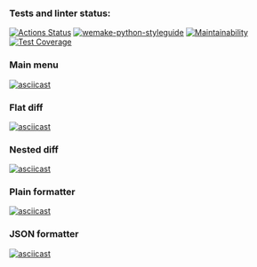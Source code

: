 ### Tests and linter status:
[![Actions Status](https://github.com/bukvoezhka/python-project-lvl2/workflows/hexlet-check/badge.svg)](https://github.com/bukvoezhka/python-project-lvl2/actions)
[![wemake-python-styleguide](https://img.shields.io/badge/style-wemake-000000.svg)](https://github.com/wemake-services/wemake-python-styleguide)
[![Maintainability](https://api.codeclimate.com/v1/badges/8fc160ac193cabb5e193/maintainability)](https://codeclimate.com/github/bukvoezhka/python-project-lvl2/maintainability)
[![Test Coverage](https://api.codeclimate.com/v1/badges/8fc160ac193cabb5e193/test_coverage)](https://codeclimate.com/github/bukvoezhka/python-project-lvl2/test_coverage)

### Main menu
[![asciicast](https://asciinema.org/a/FXf4O2kpKkUyZYW0DmysmqJnL.svg)](https://asciinema.org/a/FXf4O2kpKkUyZYW0DmysmqJnL)

### Flat diff
[![asciicast](https://asciinema.org/a/RiIyjyyqF20eucPPDkRuY78vQ.svg)](https://asciinema.org/a/RiIyjyyqF20eucPPDkRuY78vQ)

### Nested diff
[![asciicast](https://asciinema.org/a/iwskemUhDEQIzXNzsuzaU6vYd.svg)](https://asciinema.org/a/iwskemUhDEQIzXNzsuzaU6vYd)

### Plain formatter
[![asciicast](https://asciinema.org/a/ifcajaR2pb8I4bV6yKZFLBKWK.svg)](https://asciinema.org/a/ifcajaR2pb8I4bV6yKZFLBKWK)

### JSON formatter
[![asciicast](https://asciinema.org/a/YEtnVkzytWpPh5BVaRp0eugrW.svg)](https://asciinema.org/a/YEtnVkzytWpPh5BVaRp0eugrW)
